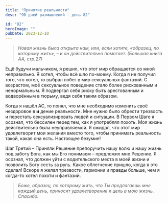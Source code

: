```yaml
---
title: "Принятие реальности"
desc: "90 дней размышлений - день 82"

id: "82"
heroImage: ""
pubDate: 2023-12-10
---
```

> _Новая жизнь была открыта нам, или, если хотите, «образец, по которому
> жить», – и он действительно помогает. (Большая книга АА, стр.27)_

Ещё будучи мальчиком, я решил, что этот мир обращается со мной неправильно. Я
хотел, чтобы всё шло по-моему. Когда я не получил того, что хотел, то выбрал
побег в мир сексуальных фантазий. С возрастом, моё сексуальное поведение стало
более рискованным и ненормальным. Я подвергал себя риску быть арестованным и
водворённым в тюрьму, ведя себя таким образом.

Когда я нашёл АС, то понял, что мне необходимо изменить своё нездоровое в
**и** дение реальности. Мне нужно было обрести трезвость и перестать
сексуализировать людей и ситуации. В Первом Шаге я осознал, что бессилен перед
тем, как я употреблял похоть. Моя жизнь действительно была неуправляемой. Я
ожидал, что этот мир удовлетворит мои желания вместо того, чтобы принимать
реальность такой, какая она есть. Настоящее безумие!

Шаг Третий – Приняли Решение препоручить нашу волю и нашу жизнь под заботу
Бога, как мы Его понимаем – предложил мне Решение. Я осознал, что должен уйти
с водительского места в моей жизни и позволить Богу сесть за руль. Какое
облегчение пришло, когда я это сделал! Вскоре я желал трезвости, гармонии и
правды больше, чем я когда-то хотел похоти и фантазий.

> _Боже, образец, по которому жить, что Ты предлагаешь мне каждый день,
> приносит удовлетворение и цель в мою жизнь. Спасибо._

